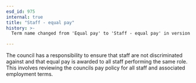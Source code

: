```yaml
---
esd_id: 975
internal: true
title: "Staff - equal pay"
history: >-
  Term name changed from 'Equal pay' to 'Staff - equal pay' in version 3.00.  Scope notes added in version 3.01.

---
```


The council has a responsibility to ensure that staff are not discriminated against and that equal pay is awarded to all staff performing the same role. This involves reviewing the councils pay policy for all staff and associated employment terms.

